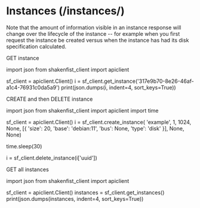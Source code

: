 # Instances (/instances/)

Note that the amount of information visible in an instance response will change
over the lifecycle of the instance -- for example when you first request the
instance be created versus when the instance has had its disk specification
calculated.

GET instance

import json
from shakenfist_client import apiclient

sf_client = apiclient.Client()
i = sf_client.get_instance('317e9b70-8e26-46af-a1c4-76931c0da5a9')
print(json.dumps(i, indent=4, sort_keys=True))



CREATE and then DELETE instance

import json
from shakenfist_client import apiclient
import time

sf_client = apiclient.Client()
i = sf_client.create_instance(
    'example', 1, 1024, None,
    [{
        'size': 20,
        'base': 'debian:11',
        'bus': None,
        'type': 'disk'
    }],
    None, None)

time.sleep(30)

i = sf_client.delete_instance(i['uuid'])



GET all instances

import json
from shakenfist_client import apiclient

sf_client = apiclient.Client()
instances = sf_client.get_instances()
print(json.dumps(instances, indent=4, sort_keys=True))